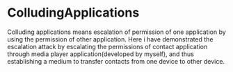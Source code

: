 ColludingApplications
=====================

Colluding applications means escalation of permission of one application by using the permission of other application. Here i have demonstrated the escalation attack by escalating the permissions of contact application through media player application(developed by myself), and thus establishing a medium to transfer contacts from one device to other device.

